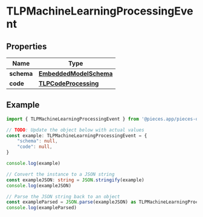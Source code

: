 
# TLPMachineLearningProcessingEvent


## Properties

Name | Type
------------ | -------------
**schema** | [**EmbeddedModelSchema**](EmbeddedModelSchema)
**code** | [**TLPCodeProcessing**](TLPCodeProcessing)

## Example

```typescript
import { TLPMachineLearningProcessingEvent } from '@pieces.app/pieces-os-client'

// TODO: Update the object below with actual values
const example: TLPMachineLearningProcessingEvent = {
    "schema": null,
    "code": null,
}

console.log(example)

// Convert the instance to a JSON string
const exampleJSON: string = JSON.stringify(example)
console.log(exampleJSON)

// Parse the JSON string back to an object
const exampleParsed = JSON.parse(exampleJSON) as TLPMachineLearningProcessingEvent
console.log(exampleParsed)
```


